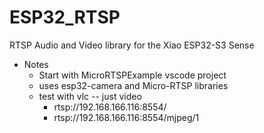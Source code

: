 # ESP32_RTSP
RTSP Audio and Video library for the Xiao ESP32-S3 Sense

* Notes
  - Start with MicroRTSPExample vscode project
  - uses esp32-camera and Micro-RTSP libraries
  - test with vlc -- just video
    * rtsp://192.168.166.116:8554/
    * rtsp://192.168.166.116:8554/mjpeg/1